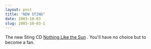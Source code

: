 ```yaml
---
layout: post
title: "NEW STING"
date: 2003-10-03
slug: 2003-10-03-1
---
```


The new Sting CD  [Nothing Like the Sun](http://www.amazon.com/exec/obidos/tg/detail/-/B000002GKZ/qid=1065245360/sr=1-10/ref=sr_1_10/102-2053372-7295322?v=glance&s=music) .  You&apos;ll have no choice but to become a fan.

